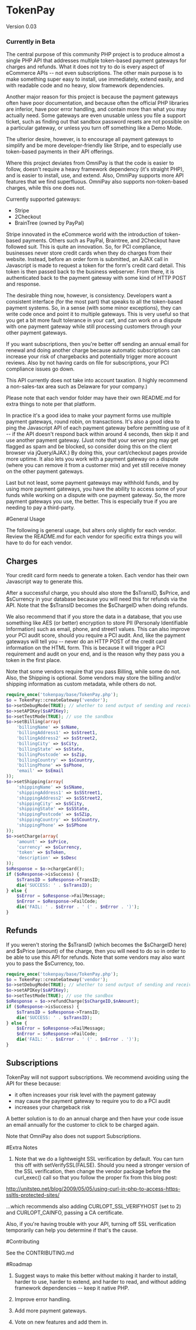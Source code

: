 # TokenPay
Version 0.03

### Currently in Beta

The central purpose of this community PHP project is to produce almost a single PHP API that addresses multiple token-based payment gateways for charges and refunds. What it does not try to do is every aspect of eCommerce APIs -- not even subscriptions. The other main purpose is to make something super easy to install, use immediately, extend easily, and with readable code and no heavy, slow framework dependencies.

Another major reason for this project is because the payment gateways often have poor documentation, and because often the official PHP libraries are inferior, have poor error handling, and contain more than what you may actually need. Some gateways are even unusable unless you file a support ticket, such as finding out that sandbox password resets are not possible on a particular gateway, or unless you turn off something like a Demo Mode.

The ulterior desire, however, is to encourage all payment gateways to simplify and be more developer-friendly like Stripe, and to especially use token-based payments in their API offerings.

Where this project deviates from OmniPay is that the code is easier to follow, doesn't require a heavy framework dependency (it's straight PHP), and is easier to install, use, and extend. Also, OmniPay supports more API features that we find superfluous. OmniPay also supports non-token-based charges, while this one does not.

Currently supported gateways:

* Stripe
* 2Checkout
* BrainTree (owned by PayPal)

Stripe innovated in the eCommerce world with the introduction of token-based payments. Others such as PayPal, Braintree, and 
2Checkout have followed suit. This is quite an innovation. So, for PCI compliance, businesses never store credit cards when they do charges from their website. Instead, before an order form is submitted, an AJAX call in Javascript is made to request a token for the form's credit card detail. This token is then passed back to the business webserver. From there, it is authenticated back to the payment gateway with some kind of HTTP POST and response.

The desirable thing now, however, is consistency. Developers want a consistent interface (for the most part) that speaks to all the token-based payment systems. So, in a sense (with some minor exceptions), they can write code once and point it to multiple gateways. This is very useful so that you get a bit more fault tolerance in your cart, and can work on a dispute with one payment gateway while still processing customers through your other payment gateways.

If you want subscriptions, then you're better off sending an annual email for renewal and doing another charge because automatic subscriptions can increase your risk of chargebacks and potentially trigger more account reviews. Also by not having cards on file for subscriptions, your PCI compliance issues go down.

This API currently does not take into account taxation. (I highly recommend a non-sales-tax area such as Delaware for your
company.)

Please note that each vendor folder may have their own README.md for extra things to note per that platform.

In practice it's a good idea to make your payment forms use multiple payment gateways, round robin, on transactions. It's also a good idea to ping the Javascript API of each payment gateway before permitting use of it -- if the API doesn't respond back within around 4 seconds, then skip it and use another payment gateway. (Just note that your server ping may get flagged as spam and be blocked, so consider doing this on the client browser via jQuery/AJAX.) By doing this, your cart/checkout pages provide more uptime. It also lets you work with a payment gateway on a dispute (where you can remove it from a customer mix) and yet still receive money on the other payment gateways. 

Last but not least, some payment gateways may withhold funds, and by using more payment gateways, you have the ability to access some of your funds while working on a dispute with one payment gateway. So, the more payment gateways you
use, the better. This is especially true if you are needing to pay a third-party.

#General Usage

The following is general usage, but alters only slightly for each vendor. Review the README.md for each vendor for specific extra things you will have to do for each vendor.

Charges
-------

Your credit card form needs to generate a token. Each vendor has their own Javascript way to generate this. 

After a successful charge, you should also store the $sTransID, $sPrice, and $sCurrency in your database because you will need this for refunds via the API. Note that the $sTransID becomes the $sChargeID when doing refunds.

We also recommend that if you store the data in a database, that you use something like AES (or better) encryption to
store PII (Personaly Identifiable Information) such as email, phone, and street1 values. This can also improve your PCI audit score, should you require a PCI audit. And, like the payment gateways will tell you -- never do an HTTP POST of the credit card information on the HTML form. This is because it will trigger a PCI requirement and audit on your end, and is the reason why they pass you a token in the first place.

Note that some vendors require that you pass Billing, while some do not. Also, the Shipping is optional. Some vendors may store the billing and/or shipping information as custom metadata, while others do not.


```php
require_once('tokenpay/base/TokenPay.php');
$o = TokenPay::createGateway('vendor');
$o->setDebugMode(TRUE); // whether to send output of sending and receiving to the screen
$o->setAPIKey($sAPIKey);
$o->setTestMode(TRUE); // use the sandbox
$o->setBilling(array(
	'billingName' => $sName,
	'billingAddress1' => $sStreet1,
	'billingAddress2' => $sStreet2,
	'billingCity' => $sCity,
	'billingState' => $sState,
	'billingPostcode' => $sZip,
	'billingCountry' => $sCountry,
	'billingPhone' => $sPhone,
	'email' => $sEmail
));
$o->setShipping(array(
	'shippingName' => $sSName,
	'shippingAddress1' => $sSStreet1,
	'shippingAddress2' => $sSStreet2,
	'shippingCity' => $sSCity,
	'shippingState' => $sSState,
	'shippingPostcode' => $sSZip,
	'shippingCountry' => $sSCountry,
	'shippingPhone' => $sSPhone
));
$o->setCharge(array(
	'amount' => $sPrice,
	'currency' => $sCurrency,
	'token' => $sToken,
	'description' => $sDesc
));
$oResponse = $o->chargeCard();
if ($oResponse->isSuccess) {
	$sTransID = $oResponse->TransID;
	die('SUCCESS: ' . $sTransID);
} else {
	$sError = $oResponse->FailMessage;
	$nError = $oResponse->FailCode;
	die('FAIL: ' . $sError . ' (' . $nError . ')');
}
```

Refunds
-------

If you weren't storing the $sTransID (which becomes the $sChargeID here) and $sPrice (amount) of the charge, then you will need to do so in order to be able to use this API for refunds. Note that some vendors may also want you to pass the $sCurrency, too.


```php
require_once('tokenpay/base/TokenPay.php');
$o = TokenPay::createGateway('vendor');
$o->setDebugMode(TRUE); // whether to send output of sending and receiving to the screen
$o->setAPIKey($sAPIKey);
$o->setTestMode(TRUE); // use the sandbox
$oResponse = $o->refundCharge($sChargeID,$nAmount);
if ($oResponse->isSuccess) {
	$sTransID = $oResponse->TransID;
	die('SUCCESS: ' . $sTransID);
} else {
	$sError = $oResponse->FailMessage;
	$nError = $oResponse->FailCode;
	die('FAIL: ' . $sError . ' (' . $nError . ')');
}
```

Subscriptions
-------------

TokenPay will not support subscriptions. We recommend avoiding using the API for these because:

* it often increases your risk level with the payment gateway
* may cause the payment gateway to require you to do a PCI audit
* increases your chargeback risk

A better solution is to do an annual charge and then have your code issue an email annually for the customer to click to be 
charged again.

Note that OmniPay also does not support Subscriptions.

#Extra Notes

1. Note that we do a lightweight SSL verification by default. You can turn this off with setVerifySSL(FALSE). Should you need a  stronger version of the SSL verification, then change the vendor package before the curl_exec() call so that you follow the proper fix from this blog post:

http://unitstep.net/blog/2009/05/05/using-curl-in-php-to-access-https-ssltls-protected-sites/

...which recommends also adding CURLOPT_SSL_VERIFYHOST (set to 2) and CURLOPT_CAINFO, passing a CA certificate.

Also, if you're having trouble with your API, turning off SSL verification temporarily can help you determine if that's the cause.

#Contributing

See the CONTRIBUTING.md

#Roadmap

1. Suggest ways to make this better without making it harder to install, harder to use, harder to extend, and harder to read, and without adding framework dependencies -- keep it native PHP.

2. Improve error handling.

3. Add more payment gateways.

4. Vote on new features and add them in.

